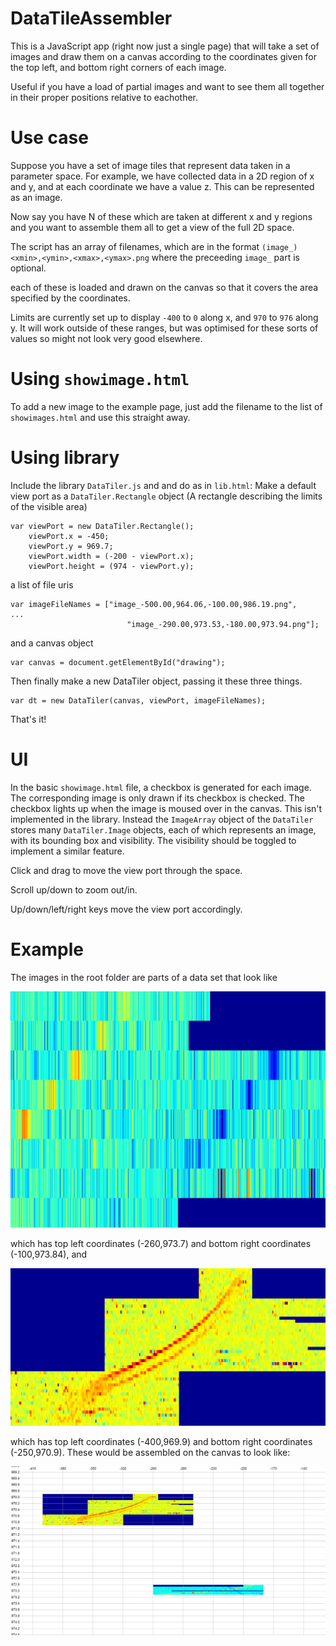 # DataTileAssembler

This is a JavaScript app (right now just a single page) that will take a set of images and draw them on a canvas according to the coordinates given for the top left, and bottom right corners of each image.

Useful if you have a load of partial images and want to see them all together in their proper positions relative to eachother.

# Use case

Suppose you have a set of image tiles that represent data taken in a parameter space.  For example, we have collected data in a 2D region of x and y, and at each coordinate we have a value z.
This can be represented as an image.

Now say you have N of these which are taken at different x and y regions and you want to assemble them all to get a view of the full 2D space.

The script has an array of filenames, which are in the format
`(image_)<xmin>,<ymin>,<xmax>,<ymax>.png`
where the preceeding `image_` part is optional.

each of these is loaded and drawn on the canvas so that it covers the area specified by the coordinates.

Limits are currently set up to display `-400` to `0` along x, and `970` to `976` along y.  It will work outside of these ranges, but was optimised for these sorts of values so might not look very good elsewhere.

# Using `showimage.html`
To add a new image to the example page, just add the filename to the list of `showimages.html` and use this straight away.

# Using library
Include the library `DataTiler.js` and and do as in `lib.html`:
Make a default view port as a `DataTiler.Rectangle` object (A rectangle describing the limits of the visible area)

```
var viewPort = new DataTiler.Rectangle();
	viewPort.x = -450;
	viewPort.y = 969.7;
	viewPort.width = (-200 - viewPort.x);
	viewPort.height = (974 - viewPort.y);
```
a list of file uris

```
var imageFileNames = ["image_-500.00,964.06,-100.00,986.19.png",
...
						  "image_-290.00,973.53,-180.00,973.94.png"];
```

and a canvas object
```
var canvas = document.getElementById("drawing");
```
Then finally make a new DataTiler object, passing it these three things.

```
var dt = new DataTiler(canvas, viewPort, imageFileNames);
```

That's it!

# UI

In the basic `showimage.html` file, a checkbox is generated for each image.  The corresponding image is only drawn if its checkbox is checked.  The checkbox lights up when the image is moused over in the canvas. This isn't implemented in the library.  Instead the `ImageArray` object of the `DataTiler` stores many `DataTiler.Image` objects, each of which represents an image, with its bounding box and visibility.  The visibility should be toggled to implement a similar feature.

Click and drag to move the view port through the space.

Scroll up/down to zoom out/in.

Up/down/left/right keys move the view port accordingly.

# Example

The images in the root folder are parts of a data set that look like

![alt tag](https://raw.githubusercontent.com/ollie1400/DataTileAssembler/master/image_-260.00,973.70,-100.00,973.84.png)

which has top left coordinates (-260,973.7) and bottom right coordinates (-100,973.84), and

![alt tag](https://raw.githubusercontent.com/ollie1400/DataTileAssembler/master/-400,969.9,-250,970.9.png)

which has top left coordinates (-400,969.9) and bottom right coordinates (-250,970.9).
These would be assembled on the canvas to look like:

![alt tag](https://raw.githubusercontent.com/ollie1400/DataTileAssembler/master/assembledexample.png)
